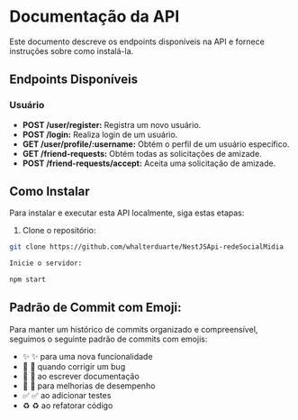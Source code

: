 # Documentação da API

Este documento descreve os endpoints disponíveis na API e fornece instruções sobre como instalá-la.

## Endpoints Disponíveis

### Usuário

- **POST /user/register:** Registra um novo usuário.
- **POST /login:** Realiza login de um usuário.
- **GET /user/profile/:username:** Obtém o perfil de um usuário específico.
- **GET /friend-requests:** Obtém todas as solicitações de amizade.
- **POST /friend-requests/accept:** Aceita uma solicitação de amizade.


## Como Instalar

Para instalar e executar esta API localmente, siga estas etapas:

1. Clone o repositório:

```bash
git clone https://github.com/whalterduarte/NestJSApi-redeSocialMidia

Inicie o servidor:

npm start
```

## Padrão de Commit com Emoji:
Para manter um histórico de commits organizado e compreensível, seguimos o seguinte padrão de commits com emojis:

- :sparkles: :sparkles: para uma nova funcionalidade
- :bug: :bug: quando corrigir um bug
- :memo: :memo: ao escrever documentação
- :rocket: :rocket: para melhorias de desempenho
- :white_check_mark: :white_check_mark: ao adicionar testes
- :recycle: :recycle: ao refatorar código
